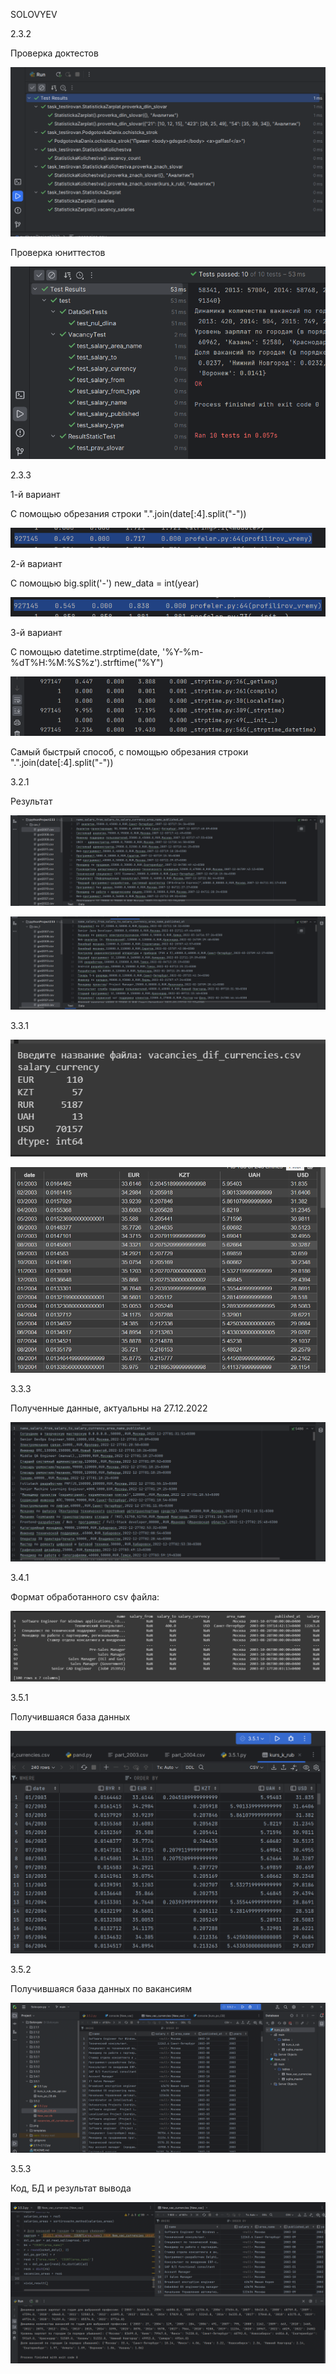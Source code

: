 SOLOVYEV

2.3.2

Проверка доктестов

![](png/z2.3.21.png)

Проверка юниттестов

![](png/z2.3.22.png)

2.3.3

1-й вариант

С помощью обрезания строки ".".join(date[:4].split("-"))

![](png/2.3.31.png)

2-й вариант

С помощью big.split('-') new_data = int(year)

![](png/2.3.32.png)

3-й вариант

С помощью datetime.strptime(date, '%Y-%m-%dT%H:%M:%S%z').strftime("%Y")

![](png/2.3.33.png)

Самый быстрый способ, с помощью обрезания строки ".".join(date[:4].split("-"))

3.2.1

Результат

![](png/3.2.11.png)

![](png/3.2.12.png)

3.3.1

![](png/3.3.11.png)

![](png/3.3.12.png)

3.3.3

Полученные данные, актуальны на 27.12.2022

![](png/3.3.31.png)

3.4.1

Формат обработанного csv файла:

![](png/3.4.11.png)

3.5.1

Получившаяся база данных

![](png/3.5.11.png)

3.5.2

Получившаяся база данных по вакансиям

![](png/3.5.21.png)

3.5.3

Код, БД и результат вывода

![](png/3.5.31.png)
